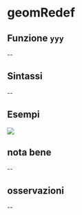 # geomRedef

## Funzione `yyy`

--

## Sintassi

--

## Esempi

![](https://github.com/pigreco/HfcQGIS/tree/68652d038e50a3a61763c7cb4b0f4062018bd82d/img/reference/yyy/yyy1.png)

## nota bene

--

## osservazioni

--

